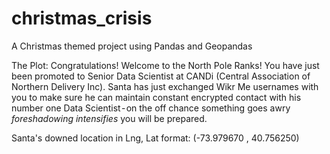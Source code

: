 # christmas_crisis
A Christmas themed project using Pandas and Geopandas

The Plot:
Congratulations! Welcome to the North Pole Ranks! You have just been promoted to Senior Data Scientist at CANDi (Central Association of Northern Delivery Inc). Santa has just exchanged Wikr Me usernames with you to make sure he can maintain constant encrypted contact with his number one Data Scientist - on the off chance something goes awry *foreshadowing intensifies* you will be prepared.

Santa's downed location in Lng, Lat format: (-73.979670 , 40.756250)

